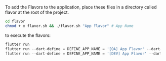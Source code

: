 To add the Flavors to the application, place these files in a directory called flavor at the root of the project.

```bash
cd flavor
chmod + x flavor.sh && ./flavor.sh "App Flavor" # App Name
```

to execute the flavors:

```dart
flutter run
flutter run --dart-define = DEFINE_APP_NAME = '[QA] App Flavor' --dart-define = DEFINE_APP_SUFFIX = .qa
flutter run --dart-define = DEFINE_APP_NAME = '[DEV] App Flavor' --dart-define = DEFINE_APP_SUFFIX = .dev
```

